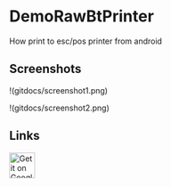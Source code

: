 # DemoRawBtPrinter
How print to esc/pos printer from android

## Screenshots

!(gitdocs/screenshot1.png)  

!(gitdocs/screenshot2.png)  

## Links

<a href="https://play.google.com/store/apps/details?id=ru.a402d.demorawbt" target="_blank"><img src="https://play.google.com/intl/en_us/badges/images/badge_new.png" alt="Get it on Google Play" height="46"></a>
